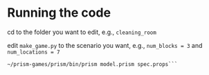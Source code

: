 # Running the code
cd to the folder you want to edit, e.g., ```cleaning_room```

edit ```make_game.py``` to the scenario you want, e.g., ```num_blocks = 3``` and ``` num_locations = 7```

```python3 make_game.py > model.prism
~/prism-games/prism/bin/prism model.prism spec.props```
